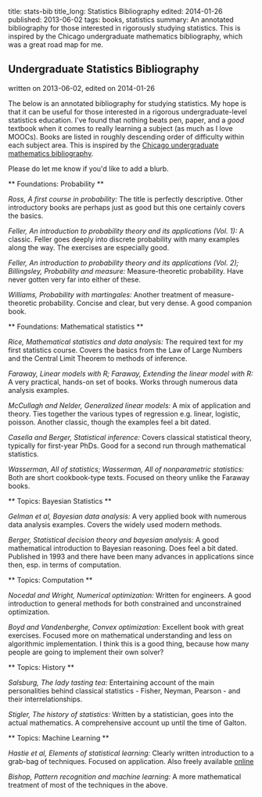 title: stats-bib
title_long: Statistics Bibliography
edited: 2014-01-26
published: 2013-06-02
tags: books, statistics
summary: An annotated bibliography for those interested in rigorously studying statistics. This is inspired by the Chicago undergraduate mathematics bibliography, which was a great road map for me.

## Undergraduate Statistics Bibliography ##
written on 2013-06-02, edited on 2014-01-26

The below is an annotated bibliography for studying statistics. My hope is that it can be useful for those interested in a rigorous undergraduate-level statistics education. I've found that nothing beats pen, paper, and a *good* textbook when it comes to really learning a subject (as much as I love MOOCs). Books are listed in roughly descending order of difficulty within each subject area. This is inspired by the [Chicago undergraduate mathematics bibliography](http://www.ocf.berkeley.edu/~abhishek/chicmath.htm). 

Please do let me know if you'd like to add a blurb.

** Foundations: Probability **

*Ross, A first course in probability:* The title is perfectly descriptive. Other introductory books are perhaps just as good but this one certainly covers the basics.

*Feller, An introduction to probability theory and its applications (Vol. 1):* A classic. Feller goes deeply into discrete probability with many examples along the way. The exercises are especially good.

*Feller, An introduction to probability theory and its applications (Vol. 2); Billingsley, Probability and measure:* Measure-theoretic probability. Have never gotten very far into either of these. 

*Williams, Probability with martingales:* Another treatment of measure-theoretic probability. Concise and clear, but very dense. A good companion book.

** Foundations: Mathematical statistics **

*Rice, Mathematical statistics and data analysis:* The required text for my first statistics course. Covers the basics from the Law of Large Numbers and the Central Limit Theorem to methods of inference.

*Faraway, Linear models with R; Faraway, Extending the linear model with R:* A very practical, hands-on set of books. Works through numerous data analysis examples.

*McCullagh and Nelder, Generalized linear models:* A mix of application and theory. Ties together the various types of regression e.g. linear, logistic, poisson. Another classic, though the examples feel a bit dated.

*Casella and Berger, Statistical inference:* Covers classical statistical theory, typically for first-year PhDs. Good for a second run through mathematical statistics.

*Wasserman, All of statistics; Wasserman, All of nonparametric statistics:* Both are short cookbook-type texts. Focused on theory unlike the Faraway books.

** Topics: Bayesian Statistics **

*Gelman et al, Bayesian data analysis:* A very applied book with numerous data analysis examples. Covers the widely used modern methods.

*Berger, Statistical decision theory and bayesian analysis:* A good mathematical introduction to Bayesian reasoning. Does feel a bit dated. Published in 1993 and there have been many advances in applications since then, esp. in terms of computation.

** Topics: Computation **

*Nocedal and Wright, Numerical optimization:* Written for engineers. A good introduction to general methods for both constrained and unconstrained optimization.

*Boyd and Vandenberghe, Convex optimization:* Excellent book with great exercises. Focused more on mathematical understanding and less on algorithmic implementation. I think this is a good thing, because how many people are going to implement their own solver?

** Topics: History **

*Salsburg, The lady tasting tea:* Entertaining account of the main personalities behind classical statistics - Fisher, Neyman, Pearson - and their interrelationships.

*Stigler, The history of statistics:* Written by a statistician, goes into the actual mathematics. A comprehensive account up until the time of Galton.  

** Topics: Machine Learning **

*Hastie et al, Elements of statistical learning:* Clearly written introduction to a grab-bag of techniques. Focused on application. Also freely available [online](http://statweb.stanford.edu/~tibs/ElemStatLearn/)

*Bishop, Pattern recognition and machine learning:* A more mathematical treatment of most of the techniques in the above.

